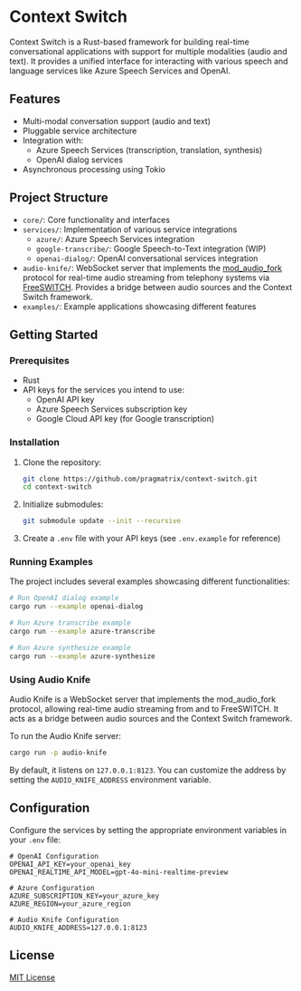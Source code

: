 # Context Switch

Context Switch is a Rust-based framework for building real-time conversational applications with support for multiple modalities (audio and text). It provides a unified interface for interacting with various speech and language services like Azure Speech Services and OpenAI.

## Features

- Multi-modal conversation support (audio and text)
- Pluggable service architecture
- Integration with:
  - Azure Speech Services (transcription, translation, synthesis)
  - OpenAI dialog services
- Asynchronous processing using Tokio

## Project Structure

- `core/`: Core functionality and interfaces
- `services/`: Implementation of various service integrations
  - `azure/`: Azure Speech Services integration
  - `google-transcribe/`: Google Speech-to-Text integration (WIP)
  - `openai-dialog/`: OpenAI conversational services integration
- `audio-knife/`: WebSocket server that implements the [mod_audio_fork](https://github.com/questnet/freeswitch-modules/tree/questnet/mod_audio_fork) protocol for real-time audio streaming from telephony systems via [FreeSWITCH](https://signalwire.com/freeswitch). Provides a bridge between audio sources and the Context Switch framework.
- `examples/`: Example applications showcasing different features

## Getting Started

### Prerequisites

- Rust
- API keys for the services you intend to use:
  - OpenAI API key
  - Azure Speech Services subscription key
  - Google Cloud API key (for Google transcription)

### Installation

1. Clone the repository:
   ```bash
   git clone https://github.com/pragmatrix/context-switch.git
   cd context-switch
   ```

2. Initialize submodules:
   ```bash
   git submodule update --init --recursive
   ```

3. Create a `.env` file with your API keys (see `.env.example` for reference)

### Running Examples

The project includes several examples showcasing different functionalities:

```bash
# Run OpenAI dialog example
cargo run --example openai-dialog

# Run Azure transcribe example
cargo run --example azure-transcribe

# Run Azure synthesize example
cargo run --example azure-synthesize
```

### Using Audio Knife

Audio Knife is a WebSocket server that implements the mod_audio_fork protocol, allowing real-time audio streaming from and to FreeSWITCH. It acts as a bridge between audio sources and the Context Switch framework.

To run the Audio Knife server:

```bash
cargo run -p audio-knife
```

By default, it listens on `127.0.0.1:8123`. You can customize the address by setting the `AUDIO_KNIFE_ADDRESS` environment variable.

## Configuration

Configure the services by setting the appropriate environment variables in your `.env` file:

```
# OpenAI Configuration
OPENAI_API_KEY=your_openai_key
OPENAI_REALTIME_API_MODEL=gpt-4o-mini-realtime-preview

# Azure Configuration
AZURE_SUBSCRIPTION_KEY=your_azure_key
AZURE_REGION=your_azure_region

# Audio Knife Configuration
AUDIO_KNIFE_ADDRESS=127.0.0.1:8123
```

## License

[MIT License](LICENSE) 